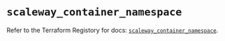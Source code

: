 # `scaleway_container_namespace`

Refer to the Terraform Registory for docs: [`scaleway_container_namespace`](https://registry.terraform.io/providers/scaleway/scaleway/2.27.0/docs/resources/container_namespace).
